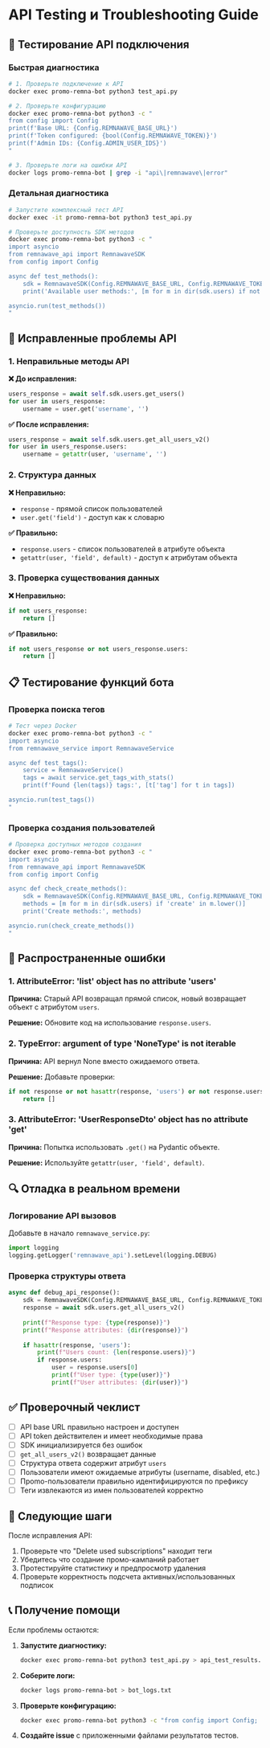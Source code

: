 # API Testing и Troubleshooting Guide

## 🧪 Тестирование API подключения

### Быстрая диагностика

```bash
# 1. Проверьте подключение к API
docker exec promo-remna-bot python3 test_api.py

# 2. Проверьте конфигурацию
docker exec promo-remna-bot python3 -c "
from config import Config
print(f'Base URL: {Config.REMNAWAVE_BASE_URL}')
print(f'Token configured: {bool(Config.REMNAWAVE_TOKEN)}')
print(f'Admin IDs: {Config.ADMIN_USER_IDS}')
"

# 3. Проверьте логи на ошибки API
docker logs promo-remna-bot | grep -i "api\|remnawave\|error"
```

### Детальная диагностика

```bash
# Запустите комплексный тест API
docker exec -it promo-remna-bot python3 test_api.py

# Проверьте доступность SDK методов
docker exec promo-remna-bot python3 -c "
import asyncio
from remnawave_api import RemnawaveSDK
from config import Config

async def test_methods():
    sdk = RemnawaveSDK(Config.REMNAWAVE_BASE_URL, Config.REMNAWAVE_TOKEN)
    print('Available user methods:', [m for m in dir(sdk.users) if not m.startswith('_')])

asyncio.run(test_methods())
"
```

## 🔧 Исправленные проблемы API

### 1. Неправильные методы API

**❌ До исправления:**
```python
users_response = await self.sdk.users.get_users()
for user in users_response:
    username = user.get('username', '')
```

**✅ После исправления:**
```python
users_response = await self.sdk.users.get_all_users_v2()
for user in users_response.users:
    username = getattr(user, 'username', '')
```

### 2. Структура данных

**❌ Неправильно:**
- `response` - прямой список пользователей
- `user.get('field')` - доступ как к словарю

**✅ Правильно:**
- `response.users` - список пользователей в атрибуте объекта
- `getattr(user, 'field', default)` - доступ к атрибутам объекта

### 3. Проверка существования данных

**❌ Неправильно:**
```python
if not users_response:
    return []
```

**✅ Правильно:**
```python
if not users_response or not users_response.users:
    return []
```

## 📋 Тестирование функций бота

### Проверка поиска тегов

```bash
# Тест через Docker
docker exec promo-remna-bot python3 -c "
import asyncio
from remnawave_service import RemnawaveService

async def test_tags():
    service = RemnawaveService()
    tags = await service.get_tags_with_stats()
    print(f'Found {len(tags)} tags:', [t['tag'] for t in tags])

asyncio.run(test_tags())
"
```

### Проверка создания пользователей

```bash
# Проверка доступных методов создания
docker exec promo-remna-bot python3 -c "
import asyncio
from remnawave_api import RemnawaveSDK
from config import Config

async def check_create_methods():
    sdk = RemnawaveSDK(Config.REMNAWAVE_BASE_URL, Config.REMNAWAVE_TOKEN)
    methods = [m for m in dir(sdk.users) if 'create' in m.lower()]
    print('Create methods:', methods)

asyncio.run(check_create_methods())
"
```

## 🐛 Распространенные ошибки

### 1. AttributeError: 'list' object has no attribute 'users'

**Причина:** Старый API возвращал прямой список, новый возвращает объект с атрибутом `users`.

**Решение:** Обновите код на использование `response.users`.

### 2. TypeError: argument of type 'NoneType' is not iterable

**Причина:** API вернул None вместо ожидаемого ответа.

**Решение:** Добавьте проверки:
```python
if not response or not hasattr(response, 'users') or not response.users:
    return []
```

### 3. AttributeError: 'UserResponseDto' object has no attribute 'get'

**Причина:** Попытка использовать `.get()` на Pydantic объекте.

**Решение:** Используйте `getattr(user, 'field', default)`.

## 🔍 Отладка в реальном времени

### Логирование API вызовов

Добавьте в начало `remnawave_service.py`:

```python
import logging
logging.getLogger('remnawave_api').setLevel(logging.DEBUG)
```

### Проверка структуры ответа

```python
async def debug_api_response():
    sdk = RemnawaveSDK(Config.REMNAWAVE_BASE_URL, Config.REMNAWAVE_TOKEN)
    response = await sdk.users.get_all_users_v2()
    
    print(f"Response type: {type(response)}")
    print(f"Response attributes: {dir(response)}")
    
    if hasattr(response, 'users'):
        print(f"Users count: {len(response.users)}")
        if response.users:
            user = response.users[0]
            print(f"User type: {type(user)}")
            print(f"User attributes: {dir(user)}")
```

## ✅ Проверочный чеклист

- [ ] API base URL правильно настроен и доступен
- [ ] API token действителен и имеет необходимые права
- [ ] SDK инициализируется без ошибок  
- [ ] `get_all_users_v2()` возвращает данные
- [ ] Структура ответа содержит атрибут `users`
- [ ] Пользователи имеют ожидаемые атрибуты (username, disabled, etc.)
- [ ] Прomo-пользователи правильно идентифицируются по префиксу
- [ ] Теги извлекаются из имен пользователей корректно

## 🚀 Следующие шаги

После исправления API:
1. Проверьте что "Delete used subscriptions" находит теги
2. Убедитесь что создание промо-кампаний работает
3. Протестируйте статистику и предпросмотр удаления
4. Проверьте корректность подсчета активных/использованных подписок

## 📞 Получение помощи

Если проблемы остаются:

1. **Запустите диагностику:**
   ```bash
   docker exec promo-remna-bot python3 test_api.py > api_test_results.txt
   ```

2. **Соберите логи:**
   ```bash
   docker logs promo-remna-bot > bot_logs.txt
   ```

3. **Проверьте конфигурацию:**
   ```bash
   docker exec promo-remna-bot python3 -c "from config import Config; Config.validate()"
   ```

4. **Создайте issue** с приложенными файлами результатов тестов.